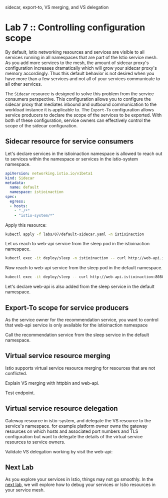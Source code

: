 sidecar, export-to, VS merging, and VS delegation

# Lab 7 :: Controlling configuration scope

By default, Istio networking resources and services are visible to all services running in all namespaces that are part of the Istio service mesh. As you add more services to the mesh, the amount of sidecar proxy's configuration increases dramatically which will grow your sidecar proxy's memory accordingly. Thus this default behavior is not desired when you have more than a few services and not all of your services communicate to all other services.

The `Sidecar` resource is designed to solve this problem from the service consumers perspective. This configuration allows you to configure the sidecar proxy that mediates inbound and outbound communication to the workload instance it is applicable to.  The `Export-To` configuration allows service producers to declare the scope of the services to be exported. With both of these configuration, service owners can effectively control the scope of the sidecar configuration. 

## Sidecar resource for service consumers

Let's declare services in the istioinaction namespace is allowed to reach out to services within the namespace or services in the istio-system namespace.

```yaml
apiVersion: networking.istio.io/v1beta1
kind: Sidecar
metadata:
  name: default
  namespace: istioinaction
spec:
  egress:
  - hosts:
    - "./*"
    - "istio-system/*"
```

Apply this resource:

```bash
kubectl apply -f labs/07/default-sidecar.yaml -n istioinaction
```

Let us reach to web-api service from the sleep pod in the istioinaction namespace.

```bash
kubectl exec -it deploy/sleep -n istioinaction -- curl http://web-api.istioinaction:8080/
```

Now reach to web-api service from the sleep pod in the default namespace.

```bash
kubectl exec -it deploy/sleep -- curl http://web-api.istioinaction:8080/
```

Let's declare web-api is also added from the sleep service in the default namespace.


## Export-To scope for service producers

As the service owner for the recommendation service, you want to control that web-api service is only available for the istioinaction namespace


Call the recommendation service from the sleep service in the default namespace.


## Virtual service resource merging

Istio supports virtual service resource merging for resources that are not conflicted.

Explain VS merging with httpbin and web-api.

Test endpoint.

## Virtual service resource delegation

Gateway resource in istio-system, and delegate the VS resource to the service's namespace.  for example platform owner owns the gateway resources on which hosts and associated port numbers and TLS configuration but want to delegate the details of the virtual service resources to service owners.


Validate VS delegation working by visit the web-api:


## Next Lab

As you explore your services in Istio, things may not go smoothly.  In the [next lab](08-debugging-config.md), we will explore how to debug your services or Istio resources in your service mesh.

